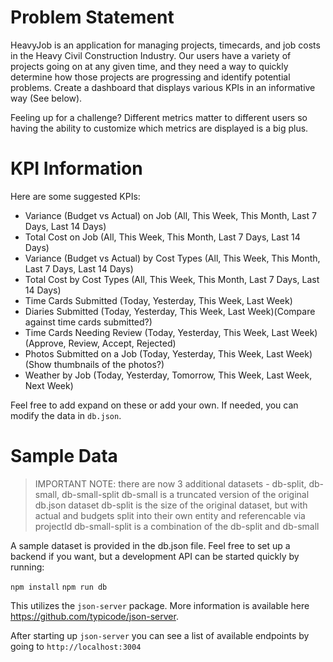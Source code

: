 # Problem Statement

HeavyJob is an application for managing projects, timecards, and job costs in the Heavy Civil Construction Industry.
Our users have a variety of projects going on at any given time, and they need a way to quickly determine how those projects are progressing and identify potential problems.
Create a dashboard that displays various KPIs in an informative way (See below).

Feeling up for a challenge? Different metrics matter to different users so having the ability to customize which metrics are displayed is a big plus.

# KPI Information

Here are some suggested KPIs:

- Variance (Budget vs Actual) on Job (All, This Week, This Month, Last 7 Days, Last 14 Days)
- Total Cost on Job (All, This Week, This Month, Last 7 Days, Last 14 Days)
- Variance (Budget vs Actual) by Cost Types (All, This Week, This Month, Last 7 Days, Last 14 Days)
- Total Cost by Cost Types (All, This Week, This Month, Last 7 Days, Last 14 Days)
- Time Cards Submitted (Today, Yesterday, This Week, Last Week)
- Diaries Submitted (Today, Yesterday, This Week, Last Week)(Compare against time cards submitted?)
- Time Cards Needing Review (Today, Yesterday, This Week, Last Week) (Approve, Review, Accept, Rejected)
- Photos Submitted on a Job (Today, Yesterday, This Week, Last Week) (Show thumbnails of the photos?)
- Weather by Job (Today, Yesterday, Tomorrow, This Week, Last Week, Next Week)

Feel free to add expand on these or add your own. If needed, you can modify the data in `db.json`.

# Sample Data

> IMPORTANT NOTE:
> there are now 3 additional datasets - db-split, db-small, db-small-split
> db-small is a truncated version of the original db.json dataset
> db-split is the size of the original dataset, but with actual and budgets split into their own entity and referencable via projectId
> db-small-split is a combination of the db-split and db-small

A sample dataset is provided in the db.json file. Feel free to set up a backend if you want, but a development API can be started quickly by running:

`npm install`
`npm run db`

This utilizes the `json-server` package. More information is available here https://github.com/typicode/json-server.

After starting up `json-server` you can see a list of available endpoints by going to `http://localhost:3004`
